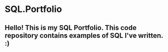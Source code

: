 # SQL.Portfolio
## Hello! This is my SQL Portfolio. This code repository contains examples of SQL I've written. :)
